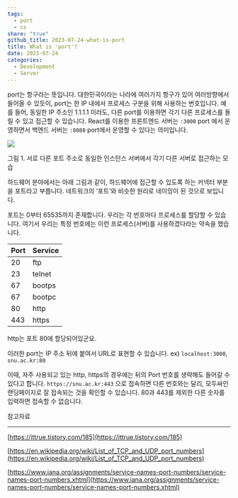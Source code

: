 ```yaml
---  
tags:  
  - port  
  - cs  
share: "true"  
github_title: 2023-07-24-what-is-port  
title: What is 'port'?  
date: 2023-07-24  
categories:  
  - Development  
  - Server  
---  
```

  
  
port는 항구라는 뜻입니다. 대한민국이라는 나라에 여러가지 항구가 있어 여러방향에서 들어올 수 있듯이, port는 한 IP 내에서 프로세스 구분을 위해 사용하는 번호입니다. 예를 들어, 동일한 IP 주소인 1.1.1.1 이라도, 다른 port를 이용하면 각기 다른 프로세스를 돌릴 수 있고 접근할 수 있습니다. React를 이용한 프론트엔드 서버는 `:3000` port 에서 운영하면서 백엔드 서버는 `:8080` port에서 운영할 수 있다는 의미입니다.  
  
![](../../assets/img/posts/Pasted%20image%2020240718115649.png)  
  
그림 1. 서로 다른 포트 주소로 동일한 인스턴스 서버에서 각기 다른 서버로 접근하는 모습  
  
하드웨어 분야에서는 아래 그림과 같이, 하드웨어에 접근할 수 있도록 하는 커넥터 부분을 포트라고 부릅니다. 네트워크의 ‘포트’와 비슷한 원리로 네이밍이 된 것으로 보입니다.  
  
포트는 0부터 65535까지 존재합니다. 우리는 각 번호마다 프로세스를 할당할 수 있습니다. 여기서 우리는 특정 번호에는 이런 프로세스(서버)를 사용하겠다라는 약속을 했습니다.  
  
|Port|Service|  
|---|---|  
|20|ftp|  
|23|telnet|  
|67|bootps|  
|67|bootpc|  
|80|http|  
|443|https|  
  
http는 포트 80에 할당되어있군요.  
  
이러한 port는 IP 주소 뒤에 붙여서 URL로 표현할 수 있습니다. ex) `localhost:3000`, `snu.ac.kr:80`  
  
이때, 자주 사용되고 있는 http, https의 경우에는 뒤의 Port 번호를 생략해도 들어갈 수 있다고 합니다. `https://snu.ac.kr:443` 으로 접속하면 다른 번호와는 달리, 모두싸인 랜딩페이지로 잘 접속되는 것을 확인할 수 있습니다. 80과 443를 제외한 다른 숫자를 입력하면 접속할 수 없습니다.  
  
참고자료  
  
---  
  
[https://ittrue.tistory.com/185](https://ittrue.tistory.com/185)  
  
[https://en.wikipedia.org/wiki/List_of_TCP_and_UDP_port_numbers](https://en.wikipedia.org/wiki/List_of_TCP_and_UDP_port_numbers)  
  
[https://www.iana.org/assignments/service-names-port-numbers/service-names-port-numbers.xhtml](https://www.iana.org/assignments/service-names-port-numbers/service-names-port-numbers.xhtml)